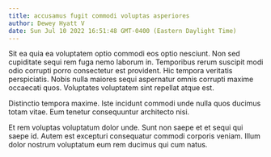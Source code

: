 ```yaml
---
title: accusamus fugit commodi voluptas asperiores
author: Dewey Hyatt V
date: Sun Jul 10 2022 16:51:48 GMT-0400 (Eastern Daylight Time)
---
```

Sit ea quia ea voluptatem optio commodi eos optio nesciunt. Non sed cupiditate sequi rem fuga nemo laborum in. Temporibus rerum suscipit modi odio corrupti porro consectetur est provident. Hic tempora veritatis perspiciatis. Nobis nulla maiores sequi aspernatur omnis corrupti maxime occaecati quos. Voluptates voluptatem sint repellat atque est.

 Distinctio tempora maxime. Iste incidunt commodi unde nulla quos ducimus totam vitae. Eum tenetur consequuntur architecto nisi.

 Et rem voluptas voluptatum dolor unde. Sunt non saepe et et sequi qui saepe id. Autem est excepturi consequatur commodi corporis veniam. Illum dolor nostrum voluptatum eum rem ducimus qui cum natus.